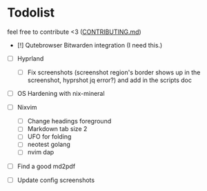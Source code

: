 # Todolist

feel free to contribute <3 ([CONTRIBUTING.md](CONTRIBUTING.md))

- [!] Qutebrowser Bitwarden integration (I need this.)

- [ ] Hyprland
  - [ ] Fix screenshots (screenshot region's border shows up in the screenshot, hyprshot jq error?) and add in the scripts doc

- [ ] OS Hardening with nix-mineral

- [ ] Nixvim
  - [ ] Change headings foreground
  - [ ] Markdown tab size 2
  - [ ] UFO for folding
  - [ ] neotest golang
  - [ ] nvim dap

- [ ] Find a good md2pdf

- [ ] Update config screenshots
